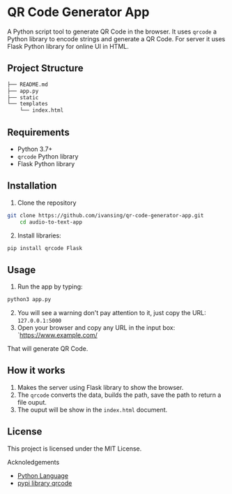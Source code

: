 # QR Code Generator App

A Python script tool to generate QR Code in the browser. It uses `qrcode` a Python library to encode strings and generate a QR Code. For server it uses Flask Python library for online UI in HTML.

## Project Structure

```bash
├── README.md
├── app.py
├── static
└── templates
    └── index.html
```

## Requirements

- Python 3.7+
- `qrcode` Python library
- Flask Python library

## Installation

1. Clone the repository
```bash
git clone https://github.com/ivansing/qr-code-generator-app.git
    cd audio-to-text-app
```

2. Install libraries:
```bash
pip install qrcode Flask
```

## Usage

1. Run the app by typing:
```bash
python3 app.py
```
2. You will see a warning don't pay attention to it, just copy the URL: `127.0.0.1:5000`
3. Open your browser and copy any URL in the input box:
`https://www.example.com/

That will generate QR Code.

## How it works

1. Makes the server using Flask library to show the browser.
2. The `qrcode` converts the data, builds the path, save the path
to return a file ouput.
3. The ouput will be show in the `index.html` document.

## License

This project is licensed under the MIT License.

Acknoledgements

- [Python Language](https://www.python.org/)
- [pypi library qrcode](https://pypi.org/project/qrcode/)

